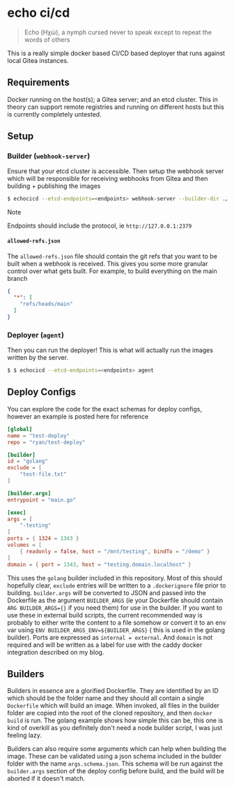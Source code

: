 # echo ci/cd

> Echo (Ηχώ), a nymph cursed never to speak except to repeat the words of others

This is a really simple docker based CI/CD based deployer that runs against local Gitea instances.

## Requirements

Docker running on the host(s); a Gitea server; and an etcd cluster. This in theory can support remote registries and
running on different hosts but this is currently completely untested.

## Setup

### Builder (`webhook-server`)

Ensure that your etcd cluster is accessible. Then setup the webhook server which will be responsible for receiving
webhooks from Gitea and then building + publishing the images

```bash
$ echocicd --etcd-endpoints=<endpoints> webhook-server --builder-dir ./builders --allowed-refs-file allowed-refs.json
```

> [!NOTE]
> Endpoints should include the protocol, ie `http://127.0.0.1:2379`

#### `allowed-refs.json`

The `allowed-refs.json` file should contain the git refs that you want to be built when a webhook is received. This
gives you some more granular control over what gets built. For example, to build everything on the main branch

```json
{
  "*": [
    "refs/heads/main"
  ]
}
```

### Deployer (`agent`)

Then you can run the deployer! This is what will actually run the images written by the server.

```bash
$ $ echocicd --etcd-endpoints=<endpoints> agent
```

## Deploy Configs

You can explore the code for the exact schemas for deploy configs, however an example is posted here for reference

```toml
[global]
name = "test-deploy"
repo = "ryan/test-deploy"

[builder]
id = "golang"
exclude = [
    "test-file.txt"
]

[builder.args]
entrypoint = "main.go"

[exec]
args = [
    "-testing"
]
ports = { 1324 = 1343 }
volumes = [
    { readonly = false, host = "/mnt/testing", bindTo = "/demo" }
]
domain = { port = 1343, host = "testing.domain.localhost" }
```

This uses the `golang` builder included in this repository. Most of this should hopefully clear, `exclude` entries will
be written to a `.dockerignore` file prior to building. `builder.args` will be converted to JSON and passed into the
Dockerfile as the argument `BUILDER_ARGS` (ie your Dockerfile should contain `ARG BUILDER_ARGS={}` if you need them) for
use in the builder. If you want to use these in external build scripts, the current recommended way is probably to
either write the content to a file somehow or convert it to an env var using `ENV BUILDER_ARGS_ENV=${BUILDER_ARGS}` (
this is used in the golang builder). Ports are expressed as `internal = external`. And `domain` is not required and will
be written as a label for use with the caddy docker integration described on my blog.

## Builders

Builders in essence are a glorified Dockerfile. They are identified by an ID which should be the folder name and they
should all contain a single `Dockerfile` which will build an image. When invoked, all files in the builder folder are
copied into the root of the cloned repository, and then `docker build` is run. The golang example shows how simple this
can be, this one is kind of overkill as you definitely don't need a node builder script, I was just feeling lazy.

Builders can also require some arguments which can help when building the image. These can be validated using a json
schema included in the builder folder with the name `args.schema.json`. This schema will be run against
the `builder.args` section of the deploy config before build, and the build will be aborted if it doesn't match. 